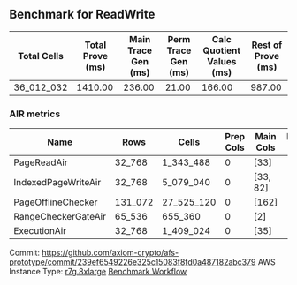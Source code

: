 ## Benchmark for ReadWrite
| Total Cells | Total Prove (ms) | Main Trace Gen (ms) | Perm Trace Gen (ms) | Calc Quotient Values (ms) | Rest of Prove (ms) |
|-----------------------------|-----------------------|--------------------------|--------------------------|-----------------|----------------|
| 36_012_032 | 1410.00 | 236.00 | 21.00 | 166.00 | 987.00 |

### AIR metrics
| Name | Rows | Cells | Prep Cols | Main Cols | Perm Cols |
|------|------|-------|-----------|-----------|-----------|
| PageReadAir          | 32_768     | 1_343_488   | 0     | [33] | [8] |
| IndexedPageWriteAir  | 32_768     | 5_079_040   | 0     | [33, 82] | [40] |
| PageOfflineChecker   | 131_072    | 27_525_120  | 0     | [162] | [48] |
| RangeCheckerGateAir  | 65_536     | 655_360     | 0     | [2] | [8] |
| ExecutionAir         | 32_768     | 1_409_024   | 0     | [35] | [8] |

Commit: https://github.com/axiom-crypto/afs-prototype/commit/239ef6549226e325c15083f8fd0a487182abc379
AWS Instance Type: [r7g.8xlarge](https://instances.vantage.sh/aws/ec2/r7g.8xlarge)
[Benchmark Workflow](https://github.com/axiom-crypto/afs-prototype/actions/runs/10745660559)
